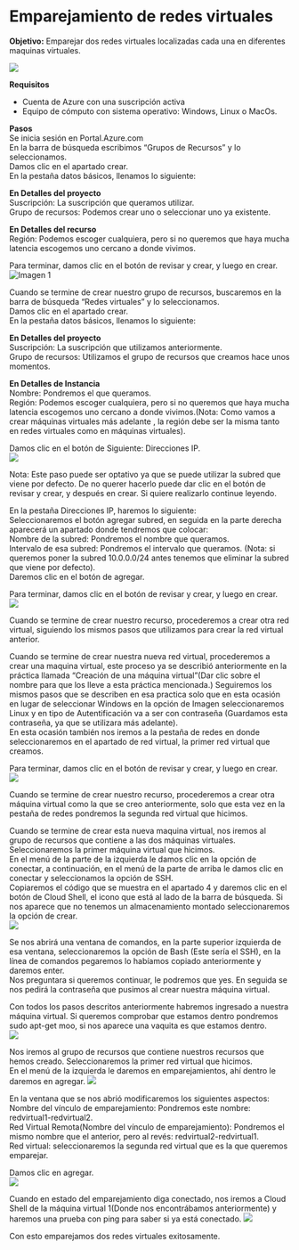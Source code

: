 # Emparejamiento de redes virtuales
**Objetivo:** Emparejar dos redes virtuales localizadas cada una en diferentes maquinas virtuales.  

![](/imagenes/virtual_.png)

**Requisitos**
- Cuenta de Azure con una suscripción activa
- Equipo de cómputo con sistema operativo: Windows, Linux o MacOs. 

**Pasos**  
Se inicia sesión en Portal.Azure.com  
En la barra de búsqueda escribimos “Grupos de Recursos” y lo seleccionamos.  
Damos clic en el apartado crear.  
En la pestaña datos básicos, llenamos lo siguiente:

**En Detalles del proyecto**  
Suscripción: La suscripción que queramos utilizar.  
Grupo de recursos: Podemos crear uno o seleccionar uno ya existente.

**En Detalles del recurso**  
Región: Podemos escoger cualquiera, pero si no queremos que haya mucha latencia escogemos uno cercano a donde vivimos. 

Para terminar, damos clic en el botón de revisar y crear, y luego en crear.  
![Imagen 1](/imagenes/Imagen1.png)

Cuando se termine de crear nuestro grupo de recursos, buscaremos en la barra de búsqueda “Redes virtuales” y lo seleccionamos.  
Damos clic en el apartado crear.  
En la pestaña datos básicos, llenamos lo siguiente:

**En Detalles del proyecto**  
Suscripción: La suscripción que utilizamos anteriormente.  
Grupo de recursos: Utilizamos el grupo de recursos que creamos hace unos momentos.

**En Detalles de Instancia**  
Nombre: Pondremos el que queramos.  
Región: Podemos escoger cualquiera, pero si no queremos que haya mucha latencia escogemos uno cercano a donde vivimos.(Nota: Como vamos a crear máquinas virtuales más adelante , la región debe ser la misma tanto en redes virtuales como en máquinas virtuales). 

Damos clic en el botón de Siguiente: Direcciones IP.  
![](/imagenes/Imagen2.png)

Nota: Este paso puede ser optativo ya que se puede utilizar la subred que viene por defecto. De no querer hacerlo puede dar clic en el botón de revisar y crear, y después en crear. Si quiere realizarlo continue leyendo. 

En la pestaña Direcciones IP, haremos lo siguiente:  
Seleccionaremos el botón agregar subred, en seguida en la parte derecha aparecerá un apartado donde tendremos que colocar:  
Nombre de la subred: Pondremos el nombre que queramos.  
Intervalo de esa subred: Pondremos el intervalo que queramos. (Nota: si queremos poner la subred 10.0.0.0/24 antes tenemos que eliminar la subred que viene por defecto).  
Daremos clic en el botón de agregar. 

Para terminar, damos clic en el botón de revisar y crear, y luego en crear.  
![](/imagenes/Imagen3.png)

Cuando se termine de crear nuestro recurso, procederemos a crear otra red virtual, siguiendo los mismos pasos que utilizamos para crear la red virtual anterior.

Cuando se termine de crear nuestra nueva red virtual, procederemos a crear una maquina virtual, este proceso ya se describió anteriormente en la práctica llamada “Creación de una máquina virtual”(Dar clic sobre el nombre para que los lleve a esta práctica mencionada.) Seguiremos los mismos pasos que se describen en esa practica solo que en esta ocasión en lugar de seleccionar Windows en la opción de Imagen seleccionaremos Linux y en tipo de Autentificación va a ser con contraseña (Guardamos esta contraseña, ya que se utilizara más adelante).  
En esta ocasión también nos iremos a la pestaña de redes en donde seleccionaremos en el apartado de red virtual, la primer red virtual que creamos. 

Para terminar, damos clic en el botón de revisar y crear, y luego en crear.  
![](/imagenes/Imagen4.png)

Cuando se termine de crear nuestro recurso, procederemos a crear otra máquina virtual como la que se creo anteriormente, solo que esta vez en la pestaña de redes pondremos la segunda red virtual que hicimos.

Cuando se termine de crear esta nueva maquina virtual,  nos iremos al grupo de recursos que contiene a las dos máquinas virtuales. Seleccionaremos la primer máquina virtual que hicimos.  
En el menú de la parte de la izquierda le damos clic en la opción de conectar, a continuación, en el menú de la parte de arriba le damos clic en conectar y seleccionamos la opción de SSH.  
Copiaremos el código que se muestra en el apartado 4 y daremos clic en el botón de Cloud Shell, el icono que está al lado de la barra de búsqueda. Si nos aparece que no tenemos un almacenamiento montado seleccionaremos la opción de crear.  
![](/imagenes/Imagen5.png)

Se nos abrirá una ventana de comandos, en la parte superior izquierda de esa ventana, seleccionaremos la opción de Bash (Este sería el SSH), en la línea de comandos pegaremos lo habíamos copiado anteriormente y daremos enter.  
Nos preguntara si queremos continuar, le podremos que yes. En seguida se nos pedirá la contraseña que pusimos al crear nuestra máquina virtual. 

Con todos los pasos descritos anteriormente habremos ingresado a nuestra máquina virtual. Si queremos comprobar que estamos dentro pondremos sudo apt-get moo, si nos aparece una vaquita es que estamos dentro.  
![](/imagenes/Imagen6.png)

Nos iremos al grupo de recursos que contiene nuestros recursos que hemos creado. Seleccionaremos la primer red virtual que hicimos.  
En el menú de la izquierda le daremos en emparejamientos, ahí dentro le daremos en agregar. 
![](/imagenes/Imagen7.png)

En la ventana que se nos abrió modificaremos los siguientes aspectos:  
Nombre del vínculo de emparejamiento: Pondremos este nombre: redvirtual1-redvirtual2.  
Red Virtual Remota(Nombre del vínculo de emparejamiento): Pondremos el mismo nombre que el anterior, pero al revés: redvirtual2-redvirtual1.  
Red virtual: seleccionaremos la segunda red virtual que es la que queremos emparejar.

Damos clic en agregar.  
![](/imagenes/Imagen8.png)

Cuando en estado del emparejamiento diga conectado, nos iremos a Cloud Shell de la máquina virtual 1(Donde nos encontrábamos anteriormente) y haremos una prueba con ping para saber si ya está conectado.
![](/imagenes/Imagen9.png)

Con esto emparejamos dos redes virtuales exitosamente.


